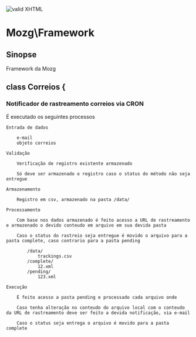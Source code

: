 [checkmark]: https://raw.githubusercontent.com/mozgbrasil/mozgbrasil.github.io/master/assets/images/logos/logo_32_32.png "MOZG"
![valid XHTML][checkmark]

# Mozg\Framework

## Sinopse

Framework da Mozg

##  class Correios {

### Notificador de rastreamento correios via CRON

É executado os seguintes processos

	Entrada de dados

		e-mail
		objeto correios

	Validação

		Verificação de registro existente armazenado 

		Só deve ser armazenado o registro caso o status do método não seja entregue

	Armazenamento

		Registro em csv, armazenado na pasta /data/

	Processamento				

		Com base nos dados armazenado é feito acesso a URL de rastreamento e armazenado o devido conteudo em arquivo em sua devida pasta 

		Caso o status do rastreio seja entregue é movido o arquivo para a pasta complete, caso contrario para a pasta pending

			/data/
				trackings.csv
			/complete/
				12.xml
			/pending/
				123.xml

	Execução

		É feito acesso a pasta pending e processado cada arquivo onde 

		Caso tenha alteração no conteudo do arquivo local com o conteudo da URL de rastreamento deve ser feito a devida notificação, via e-mail

		Caso o status seja entrega o arquivo é movido para a pasta complete